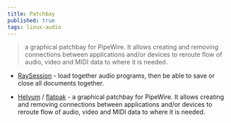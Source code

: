 ```yaml
---
title: Patchbay
published: true
tags: linux-audio
---
```

> a graphical patchbay for PipeWire. It allows creating and removing connections between applications and/or devices to reroute flow of audio, video and MIDI data to where it is needed.


- [RaySession](https://github.com/Houston4444/RaySession) -  load together audio programs, then be able to save or close all documents together.

- [Helvum](https://gitlab.freedesktop.org/pipewire/helvum) / [flatpak](https://flathub.org/apps/org.pipewire.Helvum) - a graphical patchbay for PipeWire. It allows creating and removing connections between applications and/or devices to reroute flow of audio, video and MIDI data to where it is needed.



